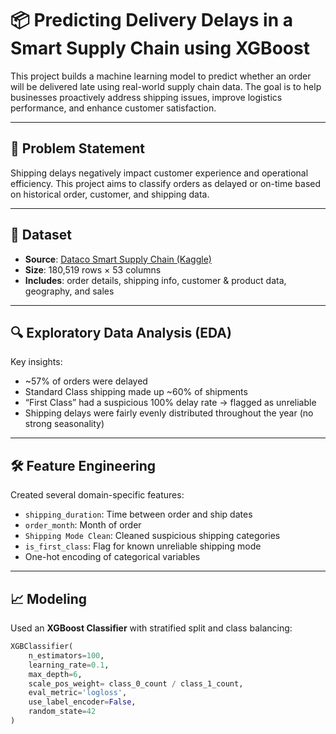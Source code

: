 # 📦 Predicting Delivery Delays in a Smart Supply Chain using XGBoost

This project builds a machine learning model to predict whether an order will be delivered late using real-world supply chain data. The goal is to help businesses proactively address shipping issues, improve logistics performance, and enhance customer satisfaction.

---

## 🧠 Problem Statement

Shipping delays negatively impact customer experience and operational efficiency. This project aims to classify orders as delayed or on-time based on historical order, customer, and shipping data.

---

## 📁 Dataset

- **Source**: [Dataco Smart Supply Chain (Kaggle)](https://www.kaggle.com/datasets/shashwatwork/dataco-smart-supply-chain-for-big-data-analysis)  
- **Size**: 180,519 rows × 53 columns  
- **Includes**: order details, shipping info, customer & product data, geography, and sales

---

## 🔍 Exploratory Data Analysis (EDA)

Key insights:
- ~57% of orders were delayed
- Standard Class shipping made up ~60% of shipments
- “First Class” had a suspicious 100% delay rate → flagged as unreliable
- Shipping delays were fairly evenly distributed throughout the year (no strong seasonality)

---

## 🛠️ Feature Engineering

Created several domain-specific features:
- `shipping_duration`: Time between order and ship dates
- `order_month`: Month of order
- `Shipping Mode Clean`: Cleaned suspicious shipping categories
- `is_first_class`: Flag for known unreliable shipping mode
- One-hot encoding of categorical variables

---

## 📈 Modeling

Used an **XGBoost Classifier** with stratified split and class balancing:

```python
XGBClassifier(
    n_estimators=100,
    learning_rate=0.1,
    max_depth=6,
    scale_pos_weight= class_0_count / class_1_count,
    eval_metric='logloss',
    use_label_encoder=False,
    random_state=42
)
